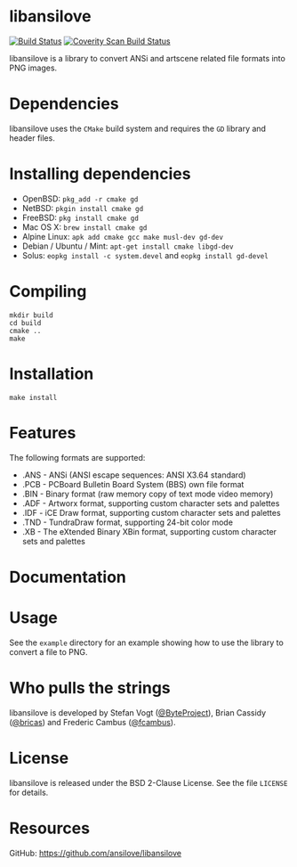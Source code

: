# libansilove

[![Build Status][1]][2] [![Coverity Scan Build Status][3]][4]

libansilove is a library to convert ANSi and artscene related file formats
into PNG images.

# Dependencies

libansilove uses the `CMake` build system and requires the `GD` library and
header files.

# Installing dependencies

- OpenBSD: `pkg_add -r cmake gd`
- NetBSD: `pkgin install cmake gd`
- FreeBSD: `pkg install cmake gd`
- Mac OS X: `brew install cmake gd`
- Alpine Linux: `apk add cmake gcc make musl-dev gd-dev`
- Debian / Ubuntu / Mint: `apt-get install cmake libgd-dev`
- Solus: `eopkg install -c system.devel` and `eopkg install gd-devel`

# Compiling

	mkdir build
	cd build
	cmake ..
	make

# Installation

	make install

# Features

The following formats are supported:

- .ANS - ANSi (ANSI escape sequences: ANSI X3.64 standard)
- .PCB - PCBoard Bulletin Board System (BBS) own file format
- .BIN - Binary format (raw memory copy of text mode video memory)
- .ADF - Artworx format, supporting custom character sets and palettes
- .IDF - iCE Draw format, supporting custom character sets and palettes
- .TND - TundraDraw format, supporting 24-bit color mode
- .XB - The eXtended Binary XBin format, supporting custom character sets and palettes

# Documentation

# Usage

See the `example` directory for an example showing how to use the library to
convert a file to PNG.

# Who pulls the strings

libansilove is developed by Stefan Vogt ([@ByteProject](https://github.com/ByteProject)), Brian Cassidy ([@bricas](https://github.com/bricas)) and Frederic Cambus ([@fcambus](https://github.com/fcambus)).

# License

libansilove is released under the BSD 2-Clause License. See the file `LICENSE` for details.

# Resources

GitHub: https://github.com/ansilove/libansilove

[1]: https://api.travis-ci.org/ansilove/libansilove.png?branch=master
[2]: https://travis-ci.org/ansilove/libansilove
[3]: https://scan.coverity.com/projects/16165/badge.svg
[4]: https://scan.coverity.com/projects/16165
